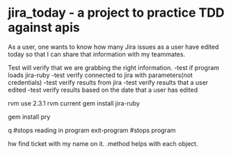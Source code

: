 # jira_today - a project to practice TDD against apis

As a user, one wants to know how many Jira issues as a user have edited today so that I can share that information with my teammates.


Test will verify that we are grabbing the right information.
-test if program loads jira-ruby
-test verify connected to jira with parameters(not credentials)
-test verify results from jira
-test verify results that a user edited
-test verify results based on the date that a user has edited

rvm use 2.3.1
rvm current
gem install jira-ruby

gem install pry

q  #stops reading in program
exit-program #stops program

hw find ticket with my name on it. .method helps with each object.